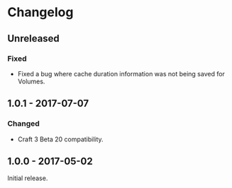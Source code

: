 Changelog
=========

## Unreleased

### Fixed
- Fixed a bug where cache duration information was not being saved for Volumes.

## 1.0.1 - 2017-07-07

### Changed
- Craft 3 Beta 20 compatibility.

## 1.0.0 - 2017-05-02

Initial release.
